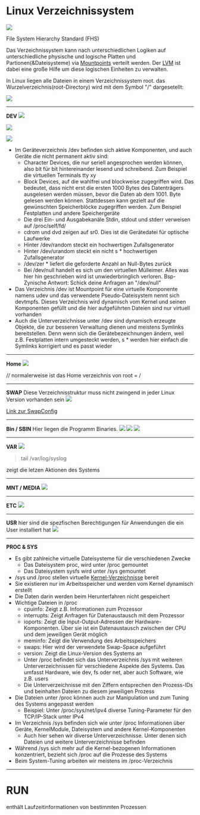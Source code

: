 <h1>Linux Verzeichnissystem</h1>

![](imgs/2020-06-23-10-24-08.png)

File System Hierarchy Standard (FHS)

Das Verzeichnissystem kann nach unterschiedlichen Logiken auf unterschiedliche physische und logische Platten und Partionen(&Dateisysteme) via [Mountpoints](./PartitionierungDateisysteme.md) verteilt werden. Der [LVM](./T_LVM.md) ist dabei eine große Hilfe um diese logischen Einheiten zu verwalten.

In Linux liegen alle Dateien in einem Verzeichnissystem root. das Wurzelverzeichnis(root-Directory) wird mit dem Symbol "/" dargesetellt:

![](imgs/2020-06-11-10-59-49.png)

---
**DEV**
![](imgs/2020-06-11-11-00-50.png)

![](imgs/2020-06-23-10-21-12.png)

![](imgs/2020-06-23-10-22-15.png)

* Im Geräteverzeichnis /dev befinden sich aktive Komponenten, und auch Geräte die nicht permanent aktiv sind:
   *  Character Devices, die nur seriell angesprochen werden können, also bit für bit hintereinander lesend und schreibend. Zum Beispiel die virtuellen Terminals tty xy
   * Block Devices, auf die wahlfrei und blockweise zugegriffen wird. Das bedeutet, dass nicht erst die ersten 1000 Bytes des Datenträgers ausgelesen werden müssen, bevor die Daten ab dem 1001. Byte gelesen werden können. Stattdessen kann gezielt auf
die gewünschten Speicherblöcke zugegriffen werden. Zum Beispiel Festplatten und andere Speichergeräte 
  * Die drei Ein- und Ausgabekanäle Stdin, stdout und stderr verweisen auf
/proc/self/fd/
  * cdrom und dvd zeigen auf sr0. Dies ist die Gerätedatei für optische Laufwerke
  * Hinter /dev/random steckt ein hochwertigen Zufallsgenerator
  * Hinter /dev/urandom steckt ein nicht s  * hochwertigen Zufallsgenerator
  * /dev/zer  * liefert die geforderte Anzahl an Null-Bytes zurück
  * Bei /dev/null handelt es sich um den virtuellen Mülleimer. Alles was hier hin
geschrieben wird ist unwiederbringlich verloren. Bsp-Zynische Antwort: Schick deine Anfragen an "/dev/null"
* Das Verzeichnis /dev ist Mountpoint für eine virtuelle Komponente namens udev und das verwendete Pseudo-Dateisystem nennt sich devtmpfs. Dieses Verzeichnis wird dynamisch
vom Kernel und seinen Komponenten gefüllt und die hier aufgeführten Dateien sind nur virtuell vorhanden
* Auch die Unterverzeichnisse unter /dev sind dynamisch erzeugte Objekte, die zur besseren
Verwaltung dienen und meistens Symlinks bereitstellen. Denn wenn sich die
Gerätebezeichnungen ändern, weil z.B. Festplatten intern umgesteckt werden, s   * werden
hier einfach die Symlinks korrigiert und es passt wieder

---
**Home**
![](imgs/2020-06-11-11-01-19.png)

// normalerweise ist das Home verzeichnis von root = /

---
**SWAP**
Diese Verzeichnisstruktur muss nicht zwingend in jeder Linux Version vorhanden sein
![](imgs/2020-06-11-11-02-07.png)

[Link zur SwapConfig](./CC/Swap.md)

---
**Bin / SBIN**
Hier liegen die Programm Binaries.
![](imgs/2020-06-11-11-02-28.png)
![](imgs/2020-06-11-11-03-13.png)
![](imgs/2020-06-23-10-27-26.png)

---
**VAR**
![](imgs/2020-06-11-11-03-36.png)

> tail /var/log/syslog

zeigt die letzen Aktionen des Systems

---
**MNT / MEDIA**
![](imgs/2020-06-11-11-03-52.png)

---
**ETC**
![](imgs/2020-06-11-11-04-10.png)

---
**USR**
hier sind die spezfischen Berechtigungen für Anwendungen die ein User installiert hat
![](imgs/2020-06-11-11-04-36.png)

---
**PROC & SYS**
* Es gibt zahlreiche virtuelle Dateisysteme für die verschiedenen Zwecke
   * Das Dateisystem proc, wird unter /proc gemountet
   * Das Dateisystem sysfs wird unter /sys gemountet
* /sys und /proc stellen virtuelle [Kernel-Verzeichnisse](./T_LinuxVersionen-BasicHistory.md) bereit
* Sie existieren nur im Arbeitsspeicher und werden vom Kernel dynamisch erstellt
* Die Daten darin werden beim Herunterfahren nicht gespeichert
* Wichtige Dateien in /proc
   * cpuinfo: Zeigt z.B. Informationen zum Prozessor
   * interrupts: Zeigt Anfragen für Datenaustausch mit dem Prozessor
   * ioports: Zeigt die Input-Output-Adressen der Hardware-Komponenten. Über sie ist
ein Datenaustausch zwischen der CPU und dem jeweiligen Gerät möglich
   * meminfo: Zeigt die Verwendung des Arbeitsspeichers
   * swaps: Hier wird der verwendete Swap-Space aufgeführt
   * version: Zeigt die Linux-Version des Systems an
   * Unter /proc befindet sich das Unterverzeichnis /sys mit weiteren
Unterverzeichnissen für verschiedene Aspekte des Systems. Das umfasst Hardware,
wie dev, fs oder net, aber auch Software, wie z.B. users
   * Die Unterverzeichnisse mit den Ziffern entsprechen den Prozess-IDs und beinhalten
Dateien zu diesem jeweiligen Prozess
* Die Dateien unter /proc können auch zur Manipulation und zum Tuning des Systems
angepasst werden
   * Beispiel: Unter /proc/sys/net/ipv4 diverse Tuning-Parameter für den TCP/IP-Stack
unter IPv4
* Im Verzeichnis /sys befinden sich wie unter /proc Informationen über Geräte, KernelModule, Dateisystem und andere Kernel-Komponenten
   * Auch hier sehen wir diverse Unterverzeichnisse. Unter denen sich Dateien und
weitere Unterverzeichnisse befinden
* Während /sys sich mehr auf die Kernel-bezogenen Informationen konzentriert, bezieht sich
/proc auf die Prozesse des Systems
* Beim System-Tuning arbeiten wir meistens im /proc-Verzeichnis

---
# RUN
enthält Laufzeitinformationen von bestimmten Prozessen
